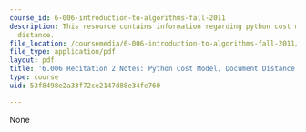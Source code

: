 ```yaml
---
course_id: 6-006-introduction-to-algorithms-fall-2011
description: This resource contains information regarding python cost model, document
  distance.
file_location: /coursemedia/6-006-introduction-to-algorithms-fall-2011/53f8498e2a33f72ce2147d88e34fe760_MIT6_006F11_rec02.pdf
file_type: application/pdf
layout: pdf
title: '6.006 Recitation 2 Notes: Python Cost Model, Document Distance'
type: course
uid: 53f8498e2a33f72ce2147d88e34fe760

---
```

None